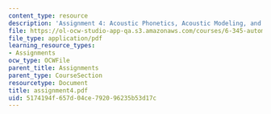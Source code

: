 ```yaml
---
content_type: resource
description: 'Assignment 4: Acoustic Phonetics, Acoustic Modeling, and Pattern Classification'
file: https://ol-ocw-studio-app-qa.s3.amazonaws.com/courses/6-345-automatic-speech-recognition-spring-2003/5174194f657d04ce792096235b53d17c_assignment4.pdf
file_type: application/pdf
learning_resource_types:
- Assignments
ocw_type: OCWFile
parent_title: Assignments
parent_type: CourseSection
resourcetype: Document
title: assignment4.pdf
uid: 5174194f-657d-04ce-7920-96235b53d17c
---
```

